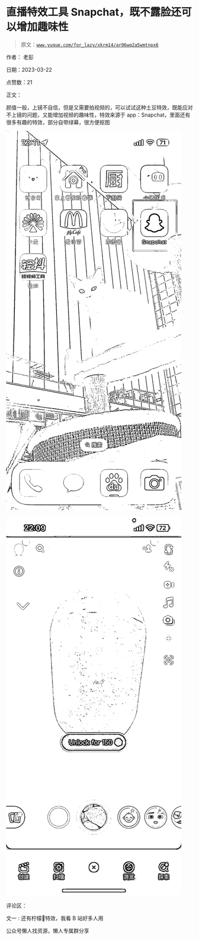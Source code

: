 # 直播特效工具 Snapchat，既不露脸还可以增加趣味性

> 原文：[`www.yuque.com/for_lazy/xkrm14/ar06wq2a5wmtnpx6`](https://www.yuque.com/for_lazy/xkrm14/ar06wq2a5wmtnpx6)



作者： 老彭



日期：2023-03-22



点赞数：21



正文：



颜值一般，上镜不自信，但是又需要拍视频的，可以试试这种土豆特效，既能应对不上镜的问题，又能增加视频的趣味性，特效来源于 app：Snapchat，里面还有很多有趣的特效，部分自带绿幕，很方便抠图



![](img/b733102719cb523e77a99b10965f859a.png)  

![](img/50053ac5b80afbda6321c765598c7f26.png)  

评论区：



文一 : 还有柠檬🍋特效，我看 B 站好多人用



公众号懒人找资源，懒人专属群分享

